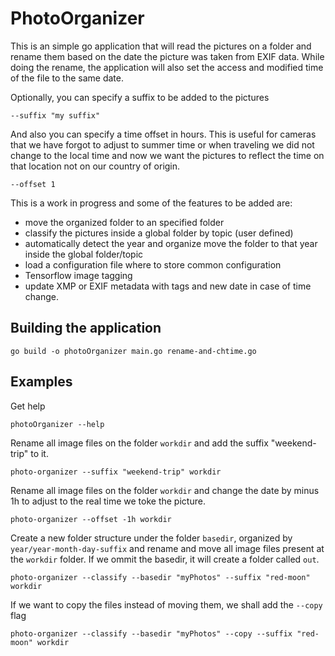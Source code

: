 # PhotoOrganizer

This is an simple go application that will read the pictures on a folder and rename them based on the date the picture was taken from EXIF data. While doing the rename, the application will also set the access and modified time of the file to the same date.

Optionally, you can specify a suffix to be added to the pictures

`--suffix "my suffix"`

And also you can specify a time offset in hours. This is useful for cameras that we have forgot to adjust to summer time or when traveling we did not change to the local time and now we want the pictures to reflect the time on that location not on our country of origin.

`--offset 1`

This is a work in progress and some of the features to be added are:

- move the organized folder to an specified folder
- classify the pictures inside a global folder by topic (user defined)
- automatically detect the year and organize move the folder to that year inside the global folder/topic
- load a configuration file where to store common configuration
- Tensorflow image tagging
- update XMP or EXIF metadata with tags and new date in case of time change.

## Building the application

`go build -o photoOrganizer main.go rename-and-chtime.go`

## Examples

Get help

`photoOrganizer --help`

Rename all image files on the folder `workdir` and add the suffix "weekend-trip" to it.

`photo-organizer --suffix "weekend-trip" workdir`

Rename all image files on the folder `workdir` and change the date by minus 1h to adjust to the real time we toke the picture.

`photo-organizer --offset -1h workdir`

Create a new folder structure under the folder `basedir`, organized by `year/year-month-day-suffix` and rename and move all image files present at the `workdir` folder. If we ommit the basedir, it will create a folder called `out`.

`photo-organizer --classify --basedir "myPhotos" --suffix "red-moon" workdir`

If we want to copy the files instead of moving them, we shall add the `--copy` flag

`photo-organizer --classify --basedir "myPhotos" --copy --suffix "red-moon" workdir`
